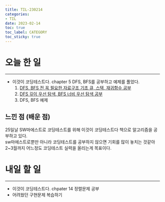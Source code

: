 ```yaml
---
title: TIL-230214
categories:
- TIL
date: 2023-02-14
toc: true
toc_label: CATEGORY
toc_sticky: true
---
```


# 오늘 한 일
---

- 이것이 코딩테스트다. chapter 5 DFS, BFS를 공부하고 예제를 풀었다.   
  1. [DFS, BFS 전 꼭 필요한 자료구조 기초 큐, 스택, 재귀함수 공부](https://hstla.github.io/CodingTest/꼭_필요한_자료구조_기초/)
  2. [DFS 깊이 우선 탐색, BFS 너비 우선 탐색 공부](https://hstla.github.io/CodingTest/DFS_BFS/)
  3. DFS, BFS 예제


## 느낀 점 (배운 점)

25일날 SW마에스트로 코딩테스트를 위해 이것이 코딩테스트다 책으로 알고리즘을 공부하고 있다.    
sw마에스트로뿐만 아니라 코딩테스트를 공부하지 않으면 기회를 많이 놓치는 것같아 2~3월까지 어느정도 코딩테스트 실력을 올리는게 목표이다.   


# 내일 할 일
---

- 이것이 코딩테스트다. chpater 14 정렬문제 공부   
- 어려웠던 구현문제 복습하기  